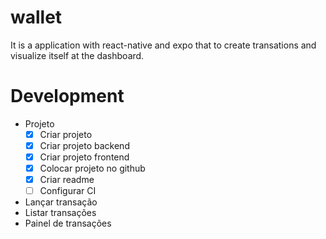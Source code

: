 # wallet
It is a application with react-native and expo that to create transations and visualize itself at the dashboard.

# Development

- Projeto
    - [x]  Criar projeto
    - [x]  Criar projeto backend
    - [x]  Criar projeto frontend
    - [x]  Colocar projeto no github
    - [x]  Criar readme
    - [ ]  Configurar CI
- Lançar transação
- Listar transações
- Painel de transações
